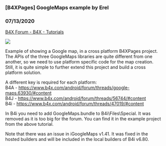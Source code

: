 ###  [B4XPages] GoogleMaps example by Erel
### 07/13/2020
[B4X Forum - B4X - Tutorials](https://www.b4x.com/android/forum/threads/120121/)

![](https://www.b4x.com/android/forum/attachments/97060)  
  
Example of showing a Google map, in a cross platform B4XPages project. The APIs of the three GoogleMaps libraries are quite different from one another, so we need to use platform specific code for the map creation. Still, it is quite simple to further extend this project and build a cross platform solution.  
  
A different key is required for each platform:  
B4A - <https://www.b4x.com/android/forum/threads/google-maps.63930/#content>  
B4J - <https://www.b4x.com/android/forum/threads/56744/#content>  
B4i - <https://www.b4x.com/android/forum/threads/47019/#content>  
  
In B4i you need to add GoogleMaps.bundle to B4i\Files\Special. It was removed as it is too big for the forum. You can find it in the example project from the above tutorial.  
  
Note that there was an issue in iGoogleMaps v1.41. It was fixed in the hosted builders and will be included in the local builders of B4i v6.80.